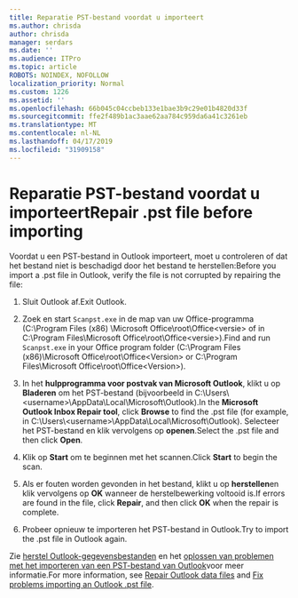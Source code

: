 ```yaml
---
title: Reparatie PST-bestand voordat u importeert
ms.author: chrisda
author: chrisda
manager: serdars
ms.date: ''
ms.audience: ITPro
ms.topic: article
ROBOTS: NOINDEX, NOFOLLOW
localization_priority: Normal
ms.custom: 1226
ms.assetid: ''
ms.openlocfilehash: 66b045c04ccbeb133e1bae3b9c29e01b4820d33f
ms.sourcegitcommit: ffe2f489b1ac3aae62aa784c959da6a41c3261eb
ms.translationtype: MT
ms.contentlocale: nl-NL
ms.lasthandoff: 04/17/2019
ms.locfileid: "31909158"
---
```

# <a name="repair-pst-file-before-importing"></a><span data-ttu-id="7ba71-102">Reparatie PST-bestand voordat u importeert</span><span class="sxs-lookup"><span data-stu-id="7ba71-102">Repair .pst file before importing</span></span>

<span data-ttu-id="7ba71-103">Voordat u een PST-bestand in Outlook importeert, moet u controleren of dat het bestand niet is beschadigd door het bestand te herstellen:</span><span class="sxs-lookup"><span data-stu-id="7ba71-103">Before you import a .pst file in Outlook, verify the file is not corrupted by repairing the file:</span></span>

1. <span data-ttu-id="7ba71-104">Sluit Outlook af.</span><span class="sxs-lookup"><span data-stu-id="7ba71-104">Exit Outlook.</span></span>

2. <span data-ttu-id="7ba71-105">Zoek en start `Scanpst.exe` in de map van uw Office-programma (C:\Program Files (x86) \Microsoft Office\root\Office\<versie\> of in C:\Program Files\Microsoft Office\root\Office\<versie\>).</span><span class="sxs-lookup"><span data-stu-id="7ba71-105">Find and run `Scanpst.exe` in your Office program folder (C:\Program Files (x86)\Microsoft Office\root\Office\<Version\> or C:\Program Files\Microsoft Office\root\Office\<Version\>).</span></span>

3. <span data-ttu-id="7ba71-106">In het **hulpprogramma voor postvak van Microsoft Outlook**, klikt u op **Bladeren** om het PST-bestand (bijvoorbeeld in C:\Users\\<username\>\AppData\Local\Microsoft\Outlook).</span><span class="sxs-lookup"><span data-stu-id="7ba71-106">In the **Microsoft Outlook Inbox Repair tool**, click **Browse** to find the .pst file (for example, in C:\Users\\<username\>\AppData\Local\Microsoft\Outlook).</span></span> <span data-ttu-id="7ba71-107">Selecteer het PST-bestand en klik vervolgens op **openen**.</span><span class="sxs-lookup"><span data-stu-id="7ba71-107">Select the .pst file and then click **Open**.</span></span>

4. <span data-ttu-id="7ba71-108">Klik op **Start** om te beginnen met het scannen.</span><span class="sxs-lookup"><span data-stu-id="7ba71-108">Click **Start** to begin the scan.</span></span>

5. <span data-ttu-id="7ba71-109">Als er fouten worden gevonden in het bestand, klikt u op **herstellen**en klik vervolgens op **OK** wanneer de herstelbewerking voltooid is.</span><span class="sxs-lookup"><span data-stu-id="7ba71-109">If errors are found in the file, click **Repair**, and then click **OK** when the repair is complete.</span></span>

6. <span data-ttu-id="7ba71-110">Probeer opnieuw te importeren het PST-bestand in Outlook.</span><span class="sxs-lookup"><span data-stu-id="7ba71-110">Try to import the .pst file in Outlook again.</span></span>

<span data-ttu-id="7ba71-111">Zie [herstel Outlook-gegevensbestanden](https://support.office.com/article/25663bc3-11ec-4412-86c4-60458afc5253) en het [oplossen van problemen met het importeren van een PST-bestand van Outlook](https://support.office.com/article/2d2e50dc-5c36-4ab2-ab50-f1be733b3d6e)voor meer informatie.</span><span class="sxs-lookup"><span data-stu-id="7ba71-111">For more information, see [Repair Outlook data files](https://support.office.com/article/25663bc3-11ec-4412-86c4-60458afc5253) and [Fix problems importing an Outlook .pst file](https://support.office.com/article/2d2e50dc-5c36-4ab2-ab50-f1be733b3d6e).</span></span>
